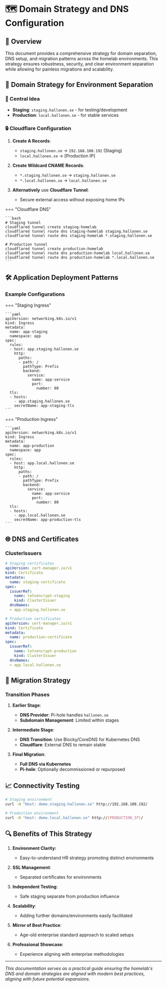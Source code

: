 # 🗺️ Domain Strategy and DNS Configuration

## 📜 Overview

This document provides a comprehensive strategy for domain separation, DNS setup, and migration patterns across the homelab environments. This strategy ensures robustness, security, and clear environment separation while allowing for painless migrations and scalability.

## 🔗 Domain Strategy for Environment Separation

### 🎯 Central Idea
- **Staging**: `staging.hallonen.se` - for testing/development
- **Production**: `local.hallonen.se` - for stable services

### 🔒 Cloudflare Configuration

1. **Create A Records**:
   - `staging.hallonen.se` → `192.168.100.192` (Staging)
   - `local.hallonen.se` → [Production IP]

2. **Create Wildcard CNAME Records**:
   - `*.staging.hallonen.se` → `staging.hallonen.se`
   - `*.local.hallonen.se` → `local.hallonen.se`

3. **Alternatively** use **Cloudflare Tunnel**:
   - Secure external access without exposing home IPs

=== "Cloudflare DNS"
    
    ```bash
    # Staging tunnel
    cloudflared tunnel create staging-homelab
    cloudflared tunnel route dns staging-homelab staging.hallonen.se
    cloudflared tunnel route dns staging-homelab *.staging.hallonen.se
    
    # Production tunnel  
    cloudflared tunnel create production-homelab
    cloudflared tunnel route dns production-homelab local.hallonen.se
    cloudflared tunnel route dns production-homelab *.local.hallonen.se
    ```

## 🛠️ Application Deployment Patterns

### Example Configurations

=== "Staging Ingress"

    ```yaml
    apiVersion: networking.k8s.io/v1
    kind: Ingress
    metadata:
      name: app-staging
      namespace: app
    spec:
      rules:
      - host: app.staging.hallonen.se
        http:
          paths:
          - path: /
            pathType: Prefix
            backend:
              service:
                name: app-service
                port:
                  number: 80
      tls:
      - hosts:
        - app.staging.hallonen.se
        secretName: app-staging-tls
    ```

=== "Production Ingress"

    ```yaml
    apiVersion: networking.k8s.io/v1
    kind: Ingress
    metadata:
      name: app-production
      namespace: app
    spec:
      rules:
      - host: app.local.hallonen.se
        http:
          paths:
          - path: /
            pathType: Prefix
            backend:
              service:
                name: app-service
                port:
                  number: 80
      tls:
      - hosts:
        - app.local.hallonen.se
        secretName: app-production-tls
    ```

## 🌐 DNS and Certificates

### ClusterIssuers

```yaml
# Staging certificates
apiVersion: cert-manager.io/v1
kind: Certificate
metadata:
  name: staging-certificate
spec:
  issuerRef:
    name: letsencrypt-staging
    kind: ClusterIssuer
  dnsNames:
  - app.staging.hallonen.se

# Production certificates
apiVersion: cert-manager.io/v1
kind: Certificate
metadata:
  name: production-certificate
spec:
  issuerRef:
    name: letsencrypt-production
    kind: ClusterIssuer
  dnsNames:
  - app.local.hallonen.se
```

## 🔄 Migration Strategy

### Transition Phases

1. **Earlier Stage**:
   - **DNS Provider**: Pi-hole handles `hallonen.se`
   - **Subdomain Management**: Limited within stages

2. **Intermediate Stage**:
   - **DNS Transition**: Use Blocky/CoreDNS for Kubernetes DNS
   - **Cloudflare**: External DNS to remain stable

3. **Final Migration**:
   - **Full DNS via Kubernetes**
   - **Pi-hole**: Optionally decommissioned or repurposed

## 📈 Connectivity Testing

```bash
# Staging environment
curl -H "Host: demo.staging.hallonen.se" http://192.168.100.192/

# Production environment
curl -H "Host: demo.local.hallonen.se" http://[PRODUCTION_IP]/
```

## 🔍 Benefits of This Strategy

1. **Environment Clarity:**
   - Easy-to-understand HR strategy promoting distinct environments

2. **SSL Management**:
   - Separated certificates for environments

3. **Independent Testing**:
   - Safe staging separate from production influence

4. **Scalability**:
   - Adding further domains/environments easily facilitated

5. **Mirror of Best Practice**:
   - Age-old enterprise standard approach to scaled setups
   
6. **Professional Showcase**:
   - Experience aligning with enterprise methodologies

---

*This documentation serves as a practical guide ensuring the homelab's DNS and domain strategies are aligned with modern best practices, aligning with future potential expansions.*
